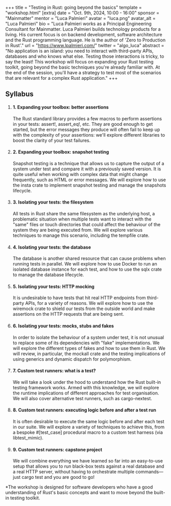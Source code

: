 +++
title = "Testing in Rust: going beyond the basics"
template = "workshop.html"
[extra]
  date = "Oct. 9th, 2024, 10:00 - 16:00"
  sponsor = "Mainmatter"
  mentor = "Luca Palmieri"
  avatar = "luca.png"
  avatar_alt = "Luca Palmieri"
  bio = "Luca Palmieri works as a Principal Engineering Consultant for Mainmatter. Luca Palmieri builds technology products for a living. His current focus is on backend development, software architecture and the Rust programming language. He is the author of 'Zero to Production in Rust'."
  url = "https://www.lpalmieri.com/"
  twitter = "algo_luca"
  abstract = "No application is an island: you need to interact with third-party APIs, databases and who knows what else. Testing those interactions is tricky, to say the least! This workshop will focus on expanding your Rust testing toolkit, going beyond the basic techniques you're already familiar with. At the end of the session, you'll have a strategy to test most of the scenarios that are relevant for a complex Rust application."
+++

<meta property="og:image" content="/images/workshops/og-images/og-image-testing.png" />

<div class="syllabus mb-10">
  <h2 class="my-7">Syllabus</h2>
  <ol>
    <li class="mb-7 border">
      <h4 class="p-4 border-b">1. Expanding your toolbox: better assertions</h4>
      <div class="p-4 mw-80">
        <p>The Rust standard library provides a few macros to perform assertions in your tests: assert!, assert_eq!, etc. They are good enough to get started, but the error messages they produce will often fail to keep up with the complexity of your assertions: we'll explore different libraries to boost the clarity of your test failures.</p>
      </div>
    </li>
    <li class="mb-7 border">
      <h4 class="p-4 border-b">2. Expanding your toolbox: snapshot testing</h4>
      <div class="p-4 mw-80">
        <p>Snapshot testing is a technique that allows us to capture the output of a system under test and compare it with a previously saved version. It is quite useful when working with complex data that might change frequently, such as HTML or error messages. We will explore how to use the insta crate to implement snapshot testing and manage the snapshots lifecycle.</p>
      </div>
    </li>
    <li class="mb-7 border">
      <h4 class="p-4 border-b">3. Isolating your tests: the filesystem</h4>
      <div class="p-4 mw-80">
        <p>All tests in Rust share the same filesystem as the underlying host, a problematic situation when multiple tests want to interact with the "same" files or touch directories that could affect the behaviour of the system they are being executed from. We will explore various techniques to manage this scenario, including the tempfile crate.</p>
      </div>
    </li>
    <li class="mb-7 border">
      <h4 class="p-4 border-b">4. Isolating your tests: the database</h4>
      <div class="p-4 mw-80">
        <p>The database is another shared resource that can cause problems when running tests in parallel. We will explore how to use Docker to run an isolated database instance for each test, and how to use the sqlx crate to manage the database lifecycle.</p>
      </div>
    </li>
    <li class="mb-7 border">
      <h4 class="p-4 border-b">5. Isolating your tests: HTTP mocking</h4>
      <div class="p-4 mw-80">
        <p>It is undesirable to have tests that hit real HTTP endpoints from third-party APIs, for a variety of reasons. We will explore how to use the wiremock crate to shield our tests from the outside world and make assertions on the HTTP requests that are being sent.</p>
      </div>
    </li>
    <li class="mb-7 border">
      <h4 class="p-4 border-b">6. Isolating your tests: mocks, stubs and fakes</h4>
      <div class="p-4 mw-80">
        <p>In order to isolate the behaviour of a system under test, it is not unusual to replace some of its dependencies with "fake" implementations. We will explore the different types of fakes and how to use them in Rust. We will review, in particular, the mockall crate and the testing implications of using generics and dynamic dispatch for polymorphism.</p>
      </div>
    </li>
    <li class="mb-7 border">
      <h4 class="p-4 border-b">7. Custom test runners: what is a test?</h4>
      <div class="p-4 mw-80">
        <p>We will take a look under the hood to understand how the Rust built-in testing framework works. Armed with this knowledge, we will explore the runtime implications of different approaches for test organisation. We will also cover alternative test runners, such as cargo-nextest.</p>
      </div>
    </li>
	<li class="mb-7 border">
      <h4 class="p-4 border-b">8. Custom test runners: executing logic before and after a test run</h4>
      <div class="p-4 mw-80">
        <p>It is often desirable to execute the same logic before and after each test in our suite. We will explore a variety of techniques to achieve this, from a bespoke #[test_case] procedural macro to a custom test harness (via libtest_mimic).</p>
      </div>
    </li>
	<li class="mb-7 border">
      <h4 class="p-4 border-b">9. Custom test runners: capstone project</h4>
      <div class="p-4 mw-80">
        <p>We will combine everything we have learned so far into an easy-to-use setup that allows you to run black-box tests against a real database and a real HTTP server, without having to orchestrate multiple commands—just cargo test and you are good to go!</p>
      </div>
    </li>
  </ol>
  <p class="p-4">
  *The workshop is designed for software developers who have a good understanding of Rust's basic concepts and want to move beyond the built-in testing toolkit.
</p>
</div>
